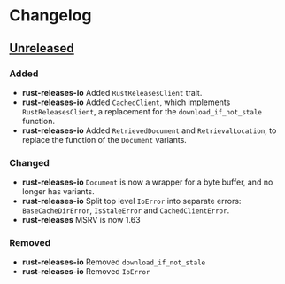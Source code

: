 # Changelog


## [Unreleased]

### Added

* **rust-releases-io** Added `RustReleasesClient` trait.
* **rust-releases-io** Added `CachedClient`, which implements `RustReleasesClient`, a replacement for the `download_if_not_stale` function.
* **rust-releases-io** Added `RetrievedDocument` and `RetrievalLocation`, to replace the function of the `Document` variants.

### Changed

*  **rust-releases-io** `Document` is now a wrapper for a byte buffer, and no longer has variants.
*  **rust-releases-io** Split top level `IoError` into separate errors: `BaseCacheDirError`, `IsStaleError` and `CachedClientError`.
*  **rust-releases** MSRV is now 1.63 

### Removed

* **rust-releases-io** Removed `download_if_not_stale`
* **rust-releases-io** Removed `IoError`

[Unreleased]: https://github.com/foresterre/rust-releases/compare/v0.22.2...HEAD

